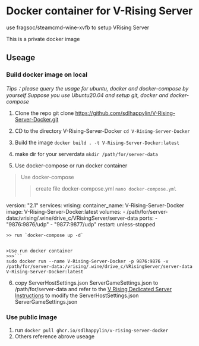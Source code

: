# Docker container for V-Rising Server
use fragsoc/steamcmd-wine-xvfb to setup VRising Server

This is a private docker image 

## Useage

### Build docker image on local

*Tips：please query the usage for ubuntu, docker and docker-compose by yourself*
*Suppose you use Ubuntu20.04 and setup git, docker and docker-compose*

1. Clone the repo git clone https://github.com/sdlhappylin/V-Rising-Server-Docker.git
 
2. CD to the directory V-Rising-Server-Docker `cd V-Rising-Server-Docker`
 
3. Build the image `docker build . -t V-Rising-Server-Docker:latest`
 
4. make dir for your serverdata `mkdir /path/for/server-data`
 
5. Use docker-compose or run docker container 
> Use docker-compose
>> create file docker-compose.yml `nano docker-compose.yml`
>>```
version: "2.1"
services: 
  vrising: 
    container_name: V-Rising-Server-Docker
    image: V-Rising-Server-Docker:latest
    volumes: 
      - /path/for/server-data:/vrising/.wine/drive_c/VRisingServer/server-data
    ports: 
      - "9876:9876/udp"
      - "9877:9877/udp"
    restart: unless-stopped
```
>> run `docker-compose up -d`


>Use run docker container
>>>```
sudo docker run --name V-Rising-Server-Docker -p 9876:9876 -v /path/for/server-data:/vrising/.wine/drive_c/VRisingServer/server-data V-Rising-Server-Docker:latest
```

6. copy ServerHostSettings.json ServerGameSettings.json to /path/for/server-data and refer to the [V Rising Dedicated Server Instructions](https://github.com/StunlockStudios/vrising-dedicated-server-instructions)  to modify the ServerHostSettings.json ServerGameSettings.json 

### Use public image

1. run `docker pull ghcr.io/sdlhappylin/v-rising-server-docker`
2. Others reference abrove useage
